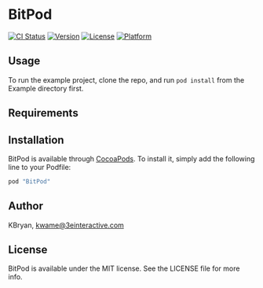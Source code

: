 # BitPod

[![CI Status](http://img.shields.io/travis/KBryan/BitPod.svg?style=flat)](https://travis-ci.org/KBryan/BitPod)
[![Version](https://img.shields.io/cocoapods/v/BitPod.svg?style=flat)](http://cocoapods.org/pods/BitPod)
[![License](https://img.shields.io/cocoapods/l/BitPod.svg?style=flat)](http://cocoapods.org/pods/BitPod)
[![Platform](https://img.shields.io/cocoapods/p/BitPod.svg?style=flat)](http://cocoapods.org/pods/BitPod)

## Usage

To run the example project, clone the repo, and run `pod install` from the Example directory first.

## Requirements

## Installation

BitPod is available through [CocoaPods](http://cocoapods.org). To install
it, simply add the following line to your Podfile:

```ruby
pod "BitPod"
```

## Author

KBryan, kwame@3einteractive.com

## License

BitPod is available under the MIT license. See the LICENSE file for more info.
